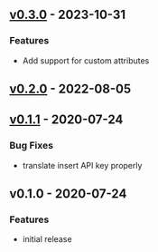 <a name="v0.3.0"></a>
## [v0.3.0] - 2023-10-31
### Features
- Add support for custom attributes

<a name="v0.2.0"></a>
## [v0.2.0] - 2022-08-05
<a name="v0.1.1"></a>
## [v0.1.1] - 2020-07-24
### Bug Fixes
- translate insert API key properly

<a name="v0.1.0"></a>
## v0.1.0 - 2020-07-24
### Features
- initial release

[Unreleased]: https://github.com/newrelic/deployment-marker-action/compare/v0.3.0...HEAD
[v0.3.0]: https://github.com/newrelic/deployment-marker-action/compare/v0.2.0...v0.3.0
[v0.2.0]: https://github.com/newrelic/deployment-marker-action/compare/v0.1.1...v0.2.0
[v0.1.1]: https://github.com/newrelic/deployment-marker-action/compare/v0.1.0...v0.1.1
